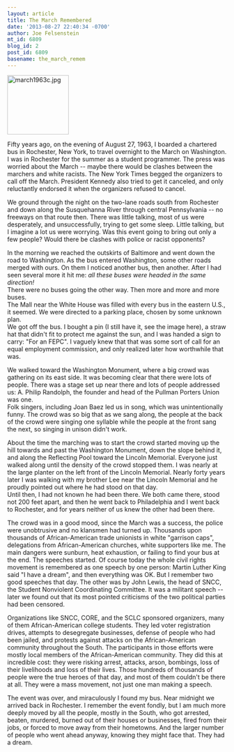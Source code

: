 ```yaml
---
layout: article
title: The March Remembered
date: '2013-08-27 22:40:34 -0700'
author: Joe Felsenstein
mt_id: 6809
blog_id: 2
post_id: 6809
basename: the_march_remem
---
```

<img src="http://pandasthumb.org/march1963c.jpg" alt="march1963c.jpg" width="141" height="136" class="mt-image-none" />

Fifty years ago, on the evening of August 27, 1963, I boarded a chartered
bus in Rochester, New York, to travel overnight to the March on
Washington.  I was in Rochester for the summer as a student programmer.
The press was worried about the March -- maybe there would be clashes
between the marchers and white racists.  The New York Times begged the
organizers to call off the March.  President Kennedy also tried to get it
canceled, and only reluctantly endorsed it when the organizers refused to
cancel.

We ground through the night on the two-lane roads south from Rochester and
down along the Susquehanna River through central Pennsylvania -- no freeways
on that route then.  There was little talking, most of us were desperately,
and unsuccessfully, trying to get some sleep.  Little talking, but I imagine a
lot us were worrying. Was this event going to bring out only a few people?
Would there be clashes with police or racist opponents?

In the morning we reached the outskirts of Baltimore and went down the road to 
Washington.  As the bus entered Washington, some other roads merged with 
ours.  On them I noticed another bus, then another.  After I had seen several 
more it hit me: _all these buses were headed in the same direction!_  
There were no buses going the other way.  Then more and more and more buses.  
The Mall near the White House was filled with every bus in the eastern U.S., 
it seemed. We were directed to a parking place, chosen by some unknown plan.  
We got off the bus.  I bought a pin (I still have it, see the image here), a 
straw hat that didn't fit to protect me against the sun, and I was handed a 
sign to carry: "For an FEPC".  I vaguely knew that that was some sort of call
for an equal employment commission, and only realized later how worthwhile
that was.

We walked toward the Washington Monument, where a big crowd was gathering on
its east side.  It was becoming clear that there were lots of people. 
There was a stage set up near there and lots of people addressed us: A. Philip 
Randolph, the founder and head of the Pullman Porters Union was one.  
Folk singers, including Joan Baez led us in song, which was 
unintentionally funny.  The crowd was so big that as we sang along, the 
people at the back of the crowd were singing one syllable while the 
people at the front sang the next, so singing in unison didn't work.

About the time the marching was to start the crowd started moving up the 
hill towards and past the Washington Monument, down the slope behind it, 
and along the Reflecting Pool toward the Lincoln Memorial.  Everyone just 
walked along until the density of the crowd stopped them.  I was nearly 
at the large planter on the left front of the Lincoln Memorial.  Nearly 
forty years later I was walking with my brother Lee near the Lincoln 
Memorial and he proudly pointed out where he had stood on that day.  
Until then, I had not known he had been there.  We both came there, stood 
not 200 feet apart, and then he went back to Philadelphia and I went back 
to Rochester, and for years neither of us knew the other had been there.

The crowd was in a good mood, since the March was a success, the police 
were unobtrusive and no klansmen had turned up.  Thousands upon thousands 
of African-American trade unionists in white "garrison caps", delegations 
from African-American churches, white supporters like me.  The main 
dangers were sunburn, heat exhaustion, or failing to find your bus at the 
end.   The speeches started.  Of course today the whole civil rights 
movement is remembered as one speech by one person:  Martin Luther King 
said "I have a dream", and then everything was OK.  But I remember two 
good speeches that day.  The other was by John Lewis, the head of SNCC, 
the Student Nonviolent Coordinating Committee.  It was a militant speech 
-- later we found out that its most pointed criticisms of the two 
political parties had been censored.

Organizations like SNCC, CORE, and the SCLC sponsored organizers, many of
them African-American college students.  They led voter registration 
drives, attempts to desegregate businesses, defense of people who had 
been jailed, and protests against attacks on the African-American 
community throughout the South.  The participants in those efforts were 
mostly local members of the African-American community.  They did this at 
incredible cost: they were risking arrest, attacks, arson, bombings, loss 
of their livelihoods and loss of their lives.  Those hundreds of 
thousands of people were the true heroes of that day, and most of them 
couldn't be there at all.  They were a mass movement, not just one man 
making a speech.

The event was over, and miraculously I found my bus.  Near midnight we 
arrived back in Rochester.  I remember the event fondly, but I am much
more deeply moved by all the people, mostly in the South, who got arrested, 
beaten, murdered, burned out of their houses or businesses, fired from their 
jobs, or forced to move away from their hometowns. And the larger number
of people who went ahead anyway, knowing they might face that. They had a dream.
